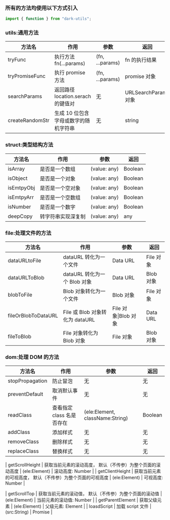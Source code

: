 ### 所有的方法均使用以下方式引入

```js
import { function } from "dark-utils";
```

### utils:通用方法

| 方法名          | 作用                                 | 参数            | 返回                 |
| --------------- | ------------------------------------ | --------------- | -------------------- |
| tryFunc         | 执行方法 fn(...params)               | (fn, ...params) | fn 的执行结果        |
| tryPromiseFunc  | 执行 promise 方法                    | (fn, ...params) | promise 对象         |
| searchParams    | 返回路径 location.serach 的键值对    | 无              | URLSearchParams 对象 |
| createRandomStr | 生成 10 位包含字母或数字的随机字符串 | 无              | string               |

### struct:类型结构方法

| 方法名     | 作用               | 参数         | 返回    |
| ---------- | ------------------ | ------------ | ------- |
| isArray    | 是否是一个数组     | (value: any) | Boolean |
| isObject   | 是否是一个对象     | (value: any) | Boolean |
| isEmtpyObj | 是否是一个空对象   | (value: any) | Boolean |
| isEmtpyArr | 是否是一个空数组   | (value: any) | Boolean |
| isNumber   | 是否是一个数字     | (value: any) | Boolean |
| deepCopy   | 转字符串实现深复制 | (value: any) | any     |

### file:处理文件的方法

| 方法名              | 作用                            | 参数                 | 返回      |
| ------------------- | ------------------------------- | -------------------- | --------- |
| dataURLtoFile       | dataURL 转化为一个文件          | Data URL             | File 对象 |
| dataURLToBlob       | dataURL 转化为一个 Blob 对象    | Data URL             | Blob 对象 |
| blobToFile          | Blob 对象转化为一个文件         | Blob 对象            | File 对象 |
| fileOrBlobToDataURL | File 或 Blob 对象转化为 dataURL | File 对象\|Blob 对象 | Data URL  |
| fileToBlob          | File 对象转化为 Blob 对象       | File 对象            | Blob 对象 |

### dom:处理 DOM 的方法

| 方法名          | 作用                      | 参数                            | 返回    |
| --------------- | ------------------------- | ------------------------------- | ------- |
| stopPropagation | 防止冒泡                  | 无                              | 无      |
| preventDefault  | 取消默认事件              | 无                              | 无      |
| readClass       | 查看指定 class 名是否存在 | (ele:Element, className:String) | Boolean |
| addClass        | 添加样式                  | 无                              | 无      |
| removeClass     | 删除样式                  | 无                              | 无      |
| replaceClass    | 替换样式                  | 无                              | 无      |

| getScrollHeight | 获取当前元素的滚动高度， 默认（不传参）为整个页面的滚动高度 | (ele:Element) | 滚动高度: Number |
| getClientHeight | 获取当前元素的可视高度， 默认（不传参）为整个页面的可视高度 | (ele:Element) | 可视高度: Number |

| getScrollTop | 获取当前元素的滚动值， 默认（不传参）为整个页面的滚动值 | (ele:Element) | 当前元素的滚动值: Number |
| getParentElement | 获取父级元素 | (ele:Element) | 父级元素: Element |
| loasdScript | 加载 script 文件 | (src:String) | Promise |

